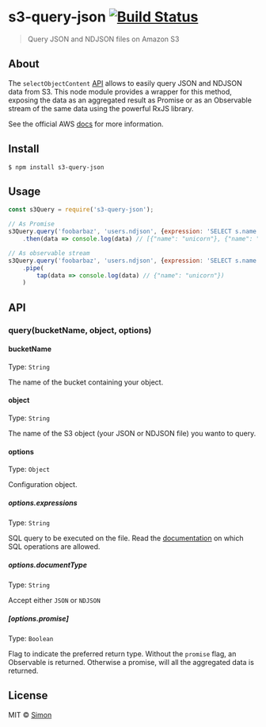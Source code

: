 # s3-query-json [![Build Status](https://travis-ci.org/SimonJang/s3-query-json.svg?branch=master)](https://travis-ci.org/SimonJang/s3-query-json)

> Query JSON and NDJSON files on Amazon S3

## About

The `selectObjectContent` [API](https://docs.aws.amazon.com/AWSJavaScriptSDK/latest/AWS/S3.html#selectObjectContent-property) allows to easily query JSON and NDJSON data from S3. This node module provides a wrapper for this method, exposing the data as an aggregated result as Promise or as an Observable stream of the same data using the powerful RxJS library.

See the official AWS [docs](https://docs.aws.amazon.com/amazonglacier/latest/dev/s3-glacier-select-sql-reference-select.html) for more information.

## Install

```
$ npm install s3-query-json
```

## Usage

```js
const s3Query = require('s3-query-json');

// As Promise
s3Query.query('foobarbaz', 'users.ndjson', {expression: 'SELECT s.name FROM S3Object s', documentType: 'NDJSON', promise: true})
	.then(data => console.log(data) // [{"name": "unicorn"}, {"name": "rainbow"}])

// As observable stream
s3Query.query('foobarbaz', 'users.ndjson', {expression: 'SELECT s.name FROM S3Object s WHERE s.age > 25', documentType: 'JSON'})
	.pipe(
		tap(data => console.log(data) // {"name": "unicorn"})
	)
```

## API

### query(bucketName, object, options)

#### bucketName

Type: `String`

The name of the bucket containing your object.

#### object

Type: `String`

The name of the S3 object (your JSON or NDJSON file) you wanto to query.

#### options

Type: `Object`

Configuration object.

##### options.expressions

Type: `String`

SQL query to be executed on the file. Read the [documentation](https://docs.aws.amazon.com/amazonglacier/latest/dev/s3-glacier-select-sql-reference-select.html) on which SQL operations are allowed.

##### options.documentType

Type: `String`

Accept either `JSON` or `NDJSON`

##### [options.promise]

Type: `Boolean`

Flag to indicate the preferred return type. Without the `promise` flag, an Observable is returned. Otherwise a promise, will all the aggregated data is returned.

## License

MIT © [Simon](https://github.com/SimonJang)
